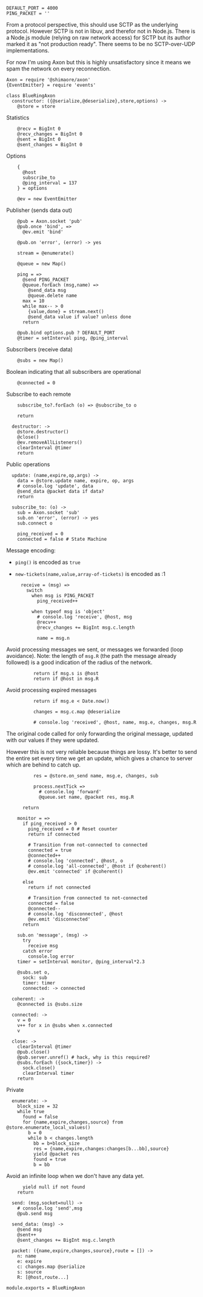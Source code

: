     DEFAULT_PORT = 4000
    PING_PACKET = ''

From a protocol perspective, this should use SCTP as the underlying protocol.
However SCTP is not in libuv, and therefor not in Node.js.
There is a Node.js module (relying on raw network access) for SCTP but its author marked it as "not production ready".
There seems to be no SCTP-over-UDP implementations.

For now I'm using Axon but this is highly unsatisfactory since it means we spam the network on every reconnection.

    Axon = require '@shimaore/axon'
    {EventEmitter} = require 'events'

    class BlueRingAxon
      constructor: ({@serialize,@deserialize},store,options) ->
        @store = store

Statistics

        @recv = BigInt 0
        @recv_changes = BigInt 0
        @sent = BigInt 0
        @sent_changes = BigInt 0

Options

        {
          @host
          subscribe_to
          @ping_interval = 137
        } = options

        @ev = new EventEmitter

Publisher (sends data out)

        @pub = Axon.socket 'pub'
        @pub.once 'bind', =>
          @ev.emit 'bind'

        @pub.on 'error', (error) -> yes

        stream = @enumerate()

        @queue = new Map()

        ping = =>
          @send PING_PACKET
          @queue.forEach (msg,name) =>
            @send_data msg
            @queue.delete name
          max = 10
          while max-- > 0
            {value,done} = stream.next()
            @send_data value if value? unless done
          return

        @pub.bind options.pub ? DEFAULT_PORT
        @timer = setInterval ping, @ping_interval

Subscribers (receive data)

        @subs = new Map()

Boolean indicating that all subscribers are operational

        @connected = 0

Subscribe to each remote

        subscribe_to?.forEach (o) => @subscribe_to o

        return

      destructor: ->
        @store.destructor()
        @close()
        @ev.removeAllListeners()
        clearInterval @timer
        return

Public operations

      update: (name,expire,op,args) ->
        data = @store.update name, expire, op, args
        # console.log 'update', data
        @send_data @packet data if data?
        return

      subscribe_to: (o) ->
        sub = Axon.socket 'sub'
        sub.on 'error', (error) -> yes
        sub.connect o

        ping_received = 0
        connected = false # State Machine

Message encoding:
- `ping()` is encoded as `true`
- `new-tickets(name,value,array-of-tickets)` is encoded as :1

        receive = (msg) =>
          switch
            when msg is PING_PACKET
              ping_received++

            when typeof msg is 'object'
              # console.log 'receive', @host, msg
              @recv++
              @recv_changes += BigInt msg.c.length

              name = msg.n

Avoid processing messages we sent, or messages we forwarded (loop avoidance).
Note: the length of `msg.R` (the path the message already followed) is a good indication of the radius of the network.

              return if msg.s is @host
              return if @host in msg.R

Avoid processing expired messages

              return if msg.e < Date.now()

              changes = msg.c.map @deserialize

              # console.log 'received', @host, name, msg.e, changes, msg.R

The original code called for only forwarding the original message, updated with our values if they were updated.

However this is not very reliable because things are lossy. It's better to send the entire set every time we get an update, which gives a chance to server which are behind to catch up.

              res = @store.on_send name, msg.e, changes, sub

              process.nextTick =>
                # console.log 'forward'
                @queue.set name, @packet res, msg.R

          return

        monitor = =>
          if ping_received > 0
            ping_received = 0 # Reset counter
            return if connected

            # Transition from not-connected to connected
            connected = true
            @connected++
            # console.log 'connected', @host, o
            # console.log 'all-connected', @host if @coherent()
            @ev.emit 'connected' if @coherent()

          else
            return if not connected

            # Transition from connected to not-connected
            connected = false
            @connected--
            # console.log 'disconnected', @host
            @ev.emit 'disconnected'
          return

        sub.on 'message', (msg) ->
          try
            receive msg
          catch error
            console.log error
        timer = setInterval monitor, @ping_interval*2.3

        @subs.set o,
          sock: sub
          timer: timer
          connected: -> connected

      coherent: ->
        @connected is @subs.size

      connected: ->
        v = 0
        v++ for x in @subs when x.connected
        v

      close: ->
        clearInterval @timer
        @pub.close()
        @pub.server.unref() # hack, why is this required?
        @subs.forEach ({sock,timer}) ->
          sock.close()
          clearInterval timer
        return

Private

      enumerate: ->
        block_size = 32
        while true
          found = false
          for {name,expire,changes,source} from @store.enumerate_local_values()
            b = 0
            while b < changes.length
              bb = b+block_size
              res = {name,expire,changes:changes[b...bb],source}
              yield @packet res
              found = true
              b = bb

Avoid an infinite loop when we don't have any data yet.

          yield null if not found
        return

      send: (msg,socket=null) ->
        # console.log 'send',msg
        @pub.send msg

      send_data: (msg) ->
        @send msg
        @sent++
        @sent_changes += BigInt msg.c.length

      packet: ({name,expire,changes,source},route = []) ->
        n: name
        e: expire
        c: changes.map @serialize
        s: source
        R: [@host,route...]

    module.exports = BlueRingAxon
